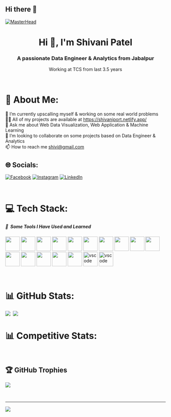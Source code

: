 ## Hi there 👋

[![MasterHead](https://repository-images.githubusercontent.com/588181932/e36ec678-7984-4cdd-8e4c-a3932772ff8e)](https://shivaniport.netlify.app/)

<h1 align="center">Hi 👋, I'm Shivani Patel</h1>
<h3 align="center">A passionate Data Engineer & Analytics from Jabalpur</h3>
<p align="center">Working at TCS from last 3.5 years</p>
<br>

# 💫 About Me:
🌱 I’m currently upscalling myself & working on some real world problems<br>👨‍💻 All of my projects are available at https://shivaniport.netlify.app/ <br>💬 Ask me about Web Data Visualization, Web Application & Machine Learning<br>💞️ I’m looking to collaborate on some projects based on Data Engineer & Analytics<br>📫 How to reach me shivi@gmail.com
<br>

## 🌐 Socials:
[![Facebook](https://img.shields.io/badge/Facebook-%231877F2.svg?logo=Facebook&logoColor=white)](https://facebook.com/) [![Instagram](https://img.shields.io/badge/Instagram-%23E4405F.svg?logo=Instagram&logoColor=white)](https://instagram.com/) [![LinkedIn](https://img.shields.io/badge/LinkedIn-%230077B5.svg?logo=linkedin&logoColor=white)](https://www.linkedin.com/in/shivani-patel-785a541a9/) 

<br>

# 💻 Tech Stack:
<h5> 🚀 &nbsp;Some Tools I Have Used and Learned</h5>
<p align="left">
<img src="https://cdn.jsdelivr.net/gh/devicons/devicon@latest/icons/html5/html5-original-wordmark.svg" width="45" height="45"/>
<img src="https://cdn.jsdelivr.net/gh/devicons/devicon@latest/icons/css3/css3-original-wordmark.svg" width="45" height="45" />
<img src="https://cdn.jsdelivr.net/gh/devicons/devicon@latest/icons/javascript/javascript-original.svg" width="45" height="45" />
<img src="https://cdn.jsdelivr.net/gh/devicons/devicon@latest/icons/java/java-original.svg" width="45" height="45" />
<img src="https://cdn.jsdelivr.net/gh/devicons/devicon@latest/icons/python/python-plain.svg" width="45" height="45" />
<img src="https://cdn.jsdelivr.net/gh/devicons/devicon@latest/icons/django/django-plain.svg" width="45" height="45" />
<img src="https://cdn.jsdelivr.net/gh/devicons/devicon@latest/icons/bootstrap/bootstrap-original.svg" width="45" height="45" />




<img src="https://cdn.jsdelivr.net/gh/devicons/devicon@latest/icons/tensorflow/tensorflow-original.svg" width="45" height="45" />
<img src="https://cdn.jsdelivr.net/gh/devicons/devicon@latest/icons/keras/keras-original.svg" width="45" height="45" />
<img src="https://cdn.jsdelivr.net/gh/devicons/devicon@latest/icons/pytorch/pytorch-original.svg" width="45" height="45" />
<img src="https://cdn.jsdelivr.net/gh/devicons/devicon@latest/icons/nodewebkit/nodewebkit-original.svg" width="45" height="45" />
<img src="https://cdn.jsdelivr.net/gh/devicons/devicon@latest/icons/opencv/opencv-original.svg" width="45" height="45" />


<img src="https://cdn.jsdelivr.net/gh/devicons/devicon@latest/icons/kubernetes/kubernetes-original.svg" width="45" height="45" />
<img src="https://cdn.jsdelivr.net/gh/devicons/devicon@latest/icons/azure/azure-original.svg" width="45" height="45" />
<img src="https://cdn.jsdelivr.net/gh/devicons/devicon@latest/icons/amazonwebservices/amazonwebservices-plain-wordmark.svg" width="45" height="45" />
<img src="https://cdn.jsdelivr.net/gh/devicons/devicon/icons/vscode/vscode-original.svg" alt="vscode" width="45" height="45"/>
<img src="https://cdn.jsdelivr.net/gh/devicons/devicon@latest/icons/jupyter/jupyter-original.svg" alt="vscode" width="45" height="45"/>
</p>

<br>

# 📊 GitHub Stats:


![](https://github-readme-stats.vercel.app/api/top-langs/?username=Shivani6-shivi&theme=dark&hide_border=false&include_all_commits=false&count_private=false&layout=compact)&nbsp;
![](https://github-readme-streak-stats.herokuapp.com/?user=Shivani6-shivi&theme=dark&hide_border=false)
<br>

# 📊 Competitive Stats:

<!-- [![KnlnKS's LeetCode stats](https://leetcard.jacoblin.cool/Ayushp28?theme=dark)](#) -->
<br>

## 🏆 GitHub Trophies
![](https://github-profile-trophy.vercel.app/?username=Shivani6-shivi&theme=radical&no-frame=false&no-bg=false&margin-w=4)

<br>

---
[![](https://visitcount.itsvg.in/api?id=Shivani6-shivi&icon=0&color=12)](https://visitcount.itsvg.in)

<!-- Proudly created with GPRM ( https://gprm.itsvg.in ) -->
